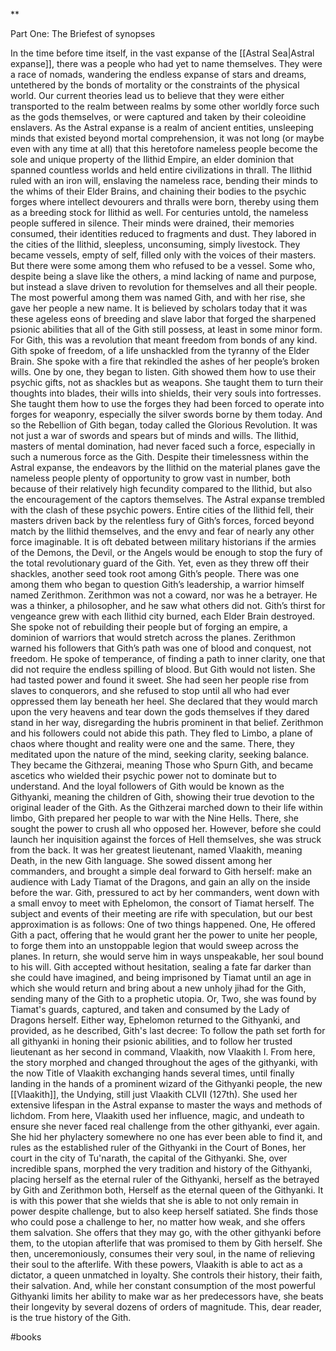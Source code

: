 **

Part One: The Briefest of synopses

In the time before time itself, in the vast expanse of the [[Astral Sea|Astral expanse]], there was a people who had yet to name themselves. They were a race of nomads, wandering the endless expanse of stars and dreams, untethered by the bonds of mortality or the constraints of the physical world. Our current theories lead us to believe that they were either transported to the realm between realms by some other worldly force such as the gods themselves, or were captured and taken by their coleoidine enslavers. As the Astral expanse is a realm of ancient entities, unsleeping minds that existed beyond mortal comprehension, it was not long (or maybe even with any time at all) that this heretofore nameless people become the sole and unique property of the Ilithid Empire, an elder dominion that spanned countless worlds and held entire civilizations in thrall. The Ilithid ruled with an iron will, enslaving the nameless race, bending their minds to the whims of their Elder Brains, and chaining their bodies to the psychic forges where intellect devourers and thralls were born, thereby using them as a breeding stock for Ilithid as well. For centuries untold, the nameless people suffered in silence. Their minds were drained, their memories consumed, their identities reduced to fragments and dust. They labored in the cities of the Ilithid, sleepless, unconsuming, simply livestock. They became vessels, empty of self, filled only with the voices of their masters. But there were some among them who refused to be a vessel. Some who, despite being a slave like the others, a mind lacking of name and purpose, but instead a slave driven to revolution for themselves and all their people. The most powerful among them was named Gith, and with her rise, she gave her people a new name. It is believed by scholars today that it was these ageless eons of breeding and slave labor that forged the sharpened psionic abilities that all of the Gith still possess, at least in some minor form. For Gith, this was a revolution that meant freedom from bonds of any kind. Gith spoke of freedom, of a life unshackled from the tyranny of the Elder Brain. She spoke with a fire that rekindled the ashes of her people’s broken wills. One by one, they began to listen. Gith showed them how to use their psychic gifts, not as shackles but as weapons. She taught them to turn their thoughts into blades, their wills into shields, their very souls into fortresses. She taught them how to use the forges they had been forced to operate into forges for weaponry, especially the silver swords borne by them today. And so the Rebellion of Gith began, today called the Glorious Revolution. It was not just a war of swords and spears but of minds and wills. The Ilithid, masters of mental domination, had never faced such a force, especially in such a numerous force as the Gith. Despite their timelessness within the Astral expanse, the endeavors by the Ilithid on the material planes gave the nameless people plenty of opportunity to grow vast in number, both because of their relatively high fecundity compared to the Ilithid, but also the encouragement of the captors themselves. The Astral expanse trembled with the clash of these psychic powers. Entire cities of the Ilithid fell, their masters driven back by the relentless fury of Gith’s forces, forced beyond match by the Ilithid themselves, and the envy and fear of nearly any other force imaginable. It is oft debated between military historians if the armies of the Demons, the Devil, or the Angels would be enough to stop the fury of the total revolutionary guard of the Gith. Yet, even as they threw off their shackles, another seed took root among Gith’s people. There was one among them who began to question Gith’s leadership, a warrior himself named Zerithmon. Zerithmon was not a coward, nor was he a betrayer. He was a thinker, a philosopher, and he saw what others did not. Gith’s thirst for vengeance grew with each Ilithid city burned, each Elder Brain destroyed. She spoke not of rebuilding their people but of forging an empire, a dominion of warriors that would stretch across the planes. Zerithmon warned his followers that Gith’s path was one of blood and conquest, not freedom. He spoke of temperance, of finding a path to inner clarity, one that did not require the endless spilling of blood. But Gith would not listen. She had tasted power and found it sweet. She had seen her people rise from slaves to conquerors, and she refused to stop until all who had ever oppressed them lay beneath her heel. She declared that they would march upon the very heavens and tear down the gods themselves if they dared stand in her way, disregarding the hubris prominent in that belief. Zerithmon and his followers could not abide this path. They fled to Limbo, a plane of chaos where thought and reality were one and the same. There, they meditated upon the nature of the mind, seeking clarity, seeking balance. They became the Githzerai, meaning Those who Spurn Gith, and became ascetics who wielded their psychic power not to dominate but to understand. And the loyal followers of Gith would be known as the Githyanki, meaning the children of Gith, showing their true devotion to the original leader of the Gith. As the Githzerai marched down to their life within limbo, Gith prepared her people to war with the Nine Hells. There, she sought the power to crush all who opposed her. However, before she could launch her inquisition against the forces of Hell themselves, she was struck from the back. It was her greatest lieutenant, named Vlaakith, meaning Death, in the new Gith language. She sowed dissent among her commanders, and brought a simple deal forward to Gith herself: make an audience with Lady Tiamat of the Dragons, and gain an ally on the inside before the war. Gith, pressured to act by her commanders, went down with a small envoy to meet with Ephelomon, the consort of Tiamat herself. The subject and events of their meeting are rife with speculation, but our best approximation is as follows: One of two things happened. One, He offered Gith a pact, offering that he would grant her the power to unite her people, to forge them into an unstoppable legion that would sweep across the planes. In return, she would serve him in ways unspeakable, her soul bound to his will. Gith accepted without hesitation, sealing a fate far darker than she could have imagined, and being imprisoned by Tiamat until an age in which she would return and bring about a new unholy jihad for the Gith, sending many of the Gith to a prophetic utopia. Or, Two, she was found by Tiamat's guards, captured, and taken and consumed by the Lady of Dragons herself. Either way, Ephelomon returned to the Githyanki, and provided, as he described, Gith's last decree: To follow the path set forth for all githyanki in honing their psionic abilities, and to follow her trusted lieutenant as her second in command, Vlaakith, now Vlaakith I. From here, the story morphed and changed throughout the ages of the githyanki, with the now Title of Vlaakith exchanging hands several times, until finally landing in the hands of a prominent wizard of the Githyanki people, the new [[Vlaakith]], the Undying, still just Vlaakith CLVII (127th). She used her extensive lifespan in the Astral expanse to master the ways and methods of lichdom. From here, Vlaakith used her influence, magic, and undeath to ensure she never faced real challenge from the other githyanki, ever again. She hid her phylactery somewhere no one has ever been able to find it, and rules as the established ruler of the Githyanki in the Court of Bones, her court in the city of Tu'narath, the capital of the Githyanki. She, over incredible spans, morphed the very tradition and history of the Githyanki, placing herself as the eternal ruler of the Githyanki, herself as the betrayed by Gith and Zerithmon both, Herself as the eternal queen of the Githyanki. It is with this power that she wields that she is able to not only remain in power despite challenge, but to also keep herself satiated. She finds those who could pose a challenge to her, no matter how weak, and she offers them salvation. She offers that they may go, with the other githyanki before them, to the utopian afterlife that was promised to them by Gith herself. She then, unceremoniously, consumes their very soul, in the name of relieving their soul to the afterlife. With these powers, Vlaakith is able to act as a dictator, a queen unmatched in loyalty. She controls their history, their faith, their salvation. And, while her constant consumption of the most powerful Githyanki limits her ability to make war as her predecessors have, she beats their longevity by several dozens of orders of magnitude. This, dear reader, is the true history of the Gith.

#books